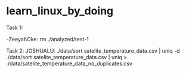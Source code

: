 # learn_linux_by_doing

Task 1:

-ZeeyahOke: rm ./analyzed/test-1

Task 2:
JOSHUALU: ./data/sort satelite_temperature_data.csv | uniq -d 
          ./data/sort satelite_temperature_data.csv | uniq > ./data/satelite_temperature_data_no_duplicates.csv 
          

